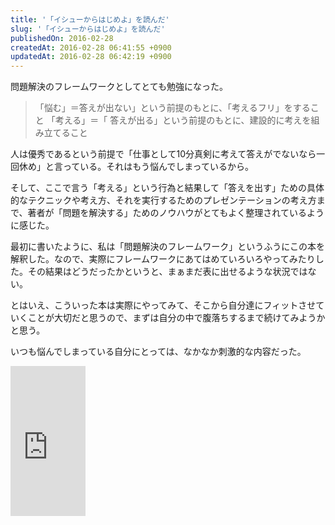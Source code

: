 ```yaml
---
title: '「イシューからはじめよ」を読んだ'
slug: '「イシューからはじめよ」を読んだ'
publishedOn: 2016-02-28
createdAt: 2016-02-28 06:41:55 +0900
updatedAt: 2016-02-28 06:42:19 +0900
---
```

問題解決のフレームワークとしてとても勉強になった。

> 「悩む」＝答えが出ない」という前提のもとに、「考えるフリ」をすること
> 「考える」＝「 答えが出る」という前提のもとに、建設的に考えを組み立てること

人は優秀であるという前提で「仕事として10分真剣に考えて答えがでないなら一回休め」と言っている。それはもう悩んでしまっているから。

そして、ここで言う「考える」という行為と結果して「答えを出す」ための具体的なテクニックや考え方、それを実行するためのプレゼンテーションの考え方まで、著者が「問題を解決する」ためのノウハウがとてもよく整理されているように感じた。

最初に書いたように、私は「問題解決のフレームワーク」というふうにこの本を解釈した。なので、実際にフレームワークにあてはめていろいろやってみたりした。その結果はどうだったかというと、まぁまだ表に出せるような状況ではない。

とはいえ、こういった本は実際にやってみて、そこから自分達にフィットさせていくことが大切だと思うので、まずは自分の中で腹落ちするまで続けてみようかと思う。

いつも悩んでしまっている自分にとっては、なかなか刺激的な内容だった。

<iframe src="https://rcm-fe.amazon-adsystem.com/e/cm?lt1=_blank&bc1=000000&IS2=1&bg1=FFFFFF&fc1=000000&lc1=0000FF&t=shucreamnet-22&o=9&p=8&l=as4&m=amazon&f=ifr&ref=ss_til&asins=4862760856" style="width:120px;height:240px;" scrolling="no" marginwidth="0" marginheight="0" frameborder="0"></iframe>
